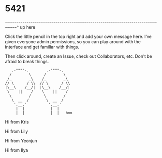 # 5421

------------------------------------------------------------------------------------^ up here

Click the little pencil in the top right and add your own message here.
I've given everyone admin permissions, so you can play around with the interface and get familiar with things.

Then click around, create an Issue, check out Collaborators, etc.
Don't be afraid to break things.

       .-""""-.        .-""""-.
      /        \      /        \
     /_        _\    /_        _\
    // \      / \\  // \      / \\
    |\__\    /__/|  |\__\    /__/|
     \    ||    /    \    ||    /
      \        /      \        /
       \  __  /        \  __  / 
        '.__.'          '.__.'
         |  |            |  |
         |  |            |  |   hmm



Hi from Kris
		 
		 
Hi from Lily


Hi from Yeonjun


Hi from Ilya
